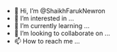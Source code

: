 - 👋 Hi, I’m @ShaikhFarukNewron
- 👀 I’m interested in ...
- 🌱 I’m currently learning ...
- 💞️ I’m looking to collaborate on ...
- 📫 How to reach me ...

<!---
ShaikhFarukNewron/ShaikhFarukNewron is a ✨ special ✨ repository because its `README.md` (this file) appears on your GitHub profile.
You can click the Preview link to take a look at your changes.
--->
